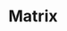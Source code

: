 ---
layout: home

title: Matrix
titleTemplate: 一个Vue3组件库

hero:
  name: Matrix
  text: 一个Vue3组件库
  tagline: 以简约线性科技风动画为主要特性
  image:
    src: /logo.png
    alt: Matrix
  actions:
    - theme: brand
      text: 开始
      link: /button
    - theme: alt
      text: 在 Github 上查看
      link: https://github.com/undercurre/Metrix-UI

features:
  - icon: 💡
    title: Vue3组件库
    details: 基于vite打包和TypeScript开发
  - icon: 📦
    title: 仅供学习使用
    details: 倾向于Vue3组件库的学习，请勿用于实际生产项目
  - icon: 🛠️
    title: 按需引入
    details: 直接支持按需引入无需配置任何插件。

---